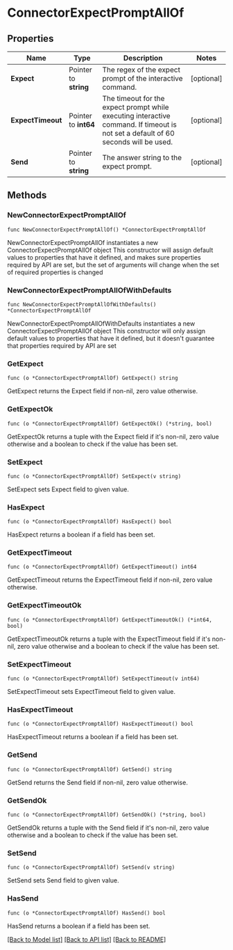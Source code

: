 # ConnectorExpectPromptAllOf

## Properties

Name | Type | Description | Notes
------------ | ------------- | ------------- | -------------
**Expect** | Pointer to **string** | The regex of the expect prompt of the interactive command. | [optional] 
**ExpectTimeout** | Pointer to **int64** | The timeout for the expect prompt while executing interactive command. If timeout is not set a default of 60 seconds will be used. | [optional] 
**Send** | Pointer to **string** | The answer string to the expect prompt. | [optional] 

## Methods

### NewConnectorExpectPromptAllOf

`func NewConnectorExpectPromptAllOf() *ConnectorExpectPromptAllOf`

NewConnectorExpectPromptAllOf instantiates a new ConnectorExpectPromptAllOf object
This constructor will assign default values to properties that have it defined,
and makes sure properties required by API are set, but the set of arguments
will change when the set of required properties is changed

### NewConnectorExpectPromptAllOfWithDefaults

`func NewConnectorExpectPromptAllOfWithDefaults() *ConnectorExpectPromptAllOf`

NewConnectorExpectPromptAllOfWithDefaults instantiates a new ConnectorExpectPromptAllOf object
This constructor will only assign default values to properties that have it defined,
but it doesn't guarantee that properties required by API are set

### GetExpect

`func (o *ConnectorExpectPromptAllOf) GetExpect() string`

GetExpect returns the Expect field if non-nil, zero value otherwise.

### GetExpectOk

`func (o *ConnectorExpectPromptAllOf) GetExpectOk() (*string, bool)`

GetExpectOk returns a tuple with the Expect field if it's non-nil, zero value otherwise
and a boolean to check if the value has been set.

### SetExpect

`func (o *ConnectorExpectPromptAllOf) SetExpect(v string)`

SetExpect sets Expect field to given value.

### HasExpect

`func (o *ConnectorExpectPromptAllOf) HasExpect() bool`

HasExpect returns a boolean if a field has been set.

### GetExpectTimeout

`func (o *ConnectorExpectPromptAllOf) GetExpectTimeout() int64`

GetExpectTimeout returns the ExpectTimeout field if non-nil, zero value otherwise.

### GetExpectTimeoutOk

`func (o *ConnectorExpectPromptAllOf) GetExpectTimeoutOk() (*int64, bool)`

GetExpectTimeoutOk returns a tuple with the ExpectTimeout field if it's non-nil, zero value otherwise
and a boolean to check if the value has been set.

### SetExpectTimeout

`func (o *ConnectorExpectPromptAllOf) SetExpectTimeout(v int64)`

SetExpectTimeout sets ExpectTimeout field to given value.

### HasExpectTimeout

`func (o *ConnectorExpectPromptAllOf) HasExpectTimeout() bool`

HasExpectTimeout returns a boolean if a field has been set.

### GetSend

`func (o *ConnectorExpectPromptAllOf) GetSend() string`

GetSend returns the Send field if non-nil, zero value otherwise.

### GetSendOk

`func (o *ConnectorExpectPromptAllOf) GetSendOk() (*string, bool)`

GetSendOk returns a tuple with the Send field if it's non-nil, zero value otherwise
and a boolean to check if the value has been set.

### SetSend

`func (o *ConnectorExpectPromptAllOf) SetSend(v string)`

SetSend sets Send field to given value.

### HasSend

`func (o *ConnectorExpectPromptAllOf) HasSend() bool`

HasSend returns a boolean if a field has been set.


[[Back to Model list]](../README.md#documentation-for-models) [[Back to API list]](../README.md#documentation-for-api-endpoints) [[Back to README]](../README.md)


